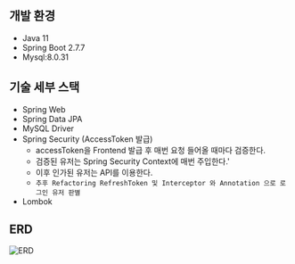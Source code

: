 ## 개발 환경

- Java 11
- Spring Boot 2.7.7
- Mysql:8.0.31

## 기술 세부 스택

- Spring Web
- Spring Data JPA
- MySQL Driver
- Spring Security (AccessToken 발급)
    - accessToken을 Frontend 발급 후 매번 요청 들어올 때마다 검증한다.
    - 검증된 유저는 Spring Security Context에 매번 주입한다.'
    - 이후 인가된 유저는 API를 이용한다.
    - `추후 Refactoring RefreshToken 및 Interceptor 와 Annotation 으로 로그인 유저 판별`
- Lombok

## ERD

![ERD](https://mentoring-gitlab.gabia.com/mentee/mentee_2023.01/sandbox/jaime-e-voting/uploads/52b5388d9913fe198cf8ae75f3e159cc/image.png)